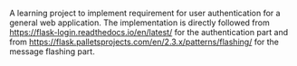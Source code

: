 A learning project to implement requirement for user authentication for a general web application. The implementation is directly followed from
https://flask-login.readthedocs.io/en/latest/ for the authentication part
and from https://flask.palletsprojects.com/en/2.3.x/patterns/flashing/ for the message flashing part.

